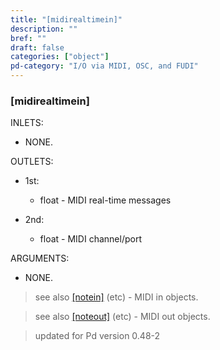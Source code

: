 ```yaml
---
title: "[midirealtimein]"
description: ""
bref: ""
draft: false
categories: ["object"]
pd-category: "I/O via MIDI, OSC, and FUDI"
---
```


### [midirealtimein]

INLETS:

- NONE.

OUTLETS:

- 1st: 
 
  - float - MIDI real-time messages
  
- 2nd: 

  - float - MIDI channel/port
  
ARGUMENTS:

- NONE.

> see also [[notein]](../notein) (etc) - MIDI in objects.

> see also [[noteout]](../noteout) (etc) - MIDI out objects.

> updated for Pd version 0.48-2
 
